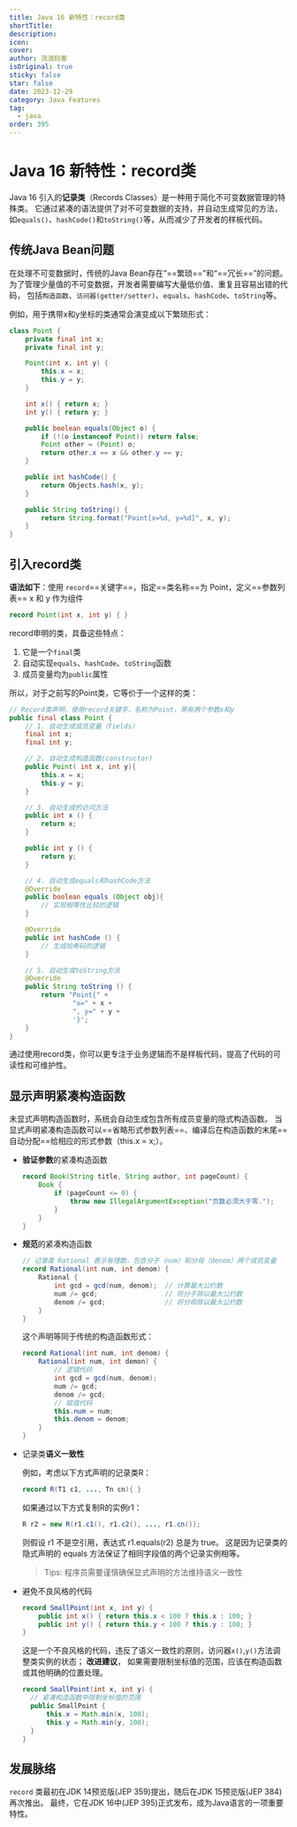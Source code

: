 ```yaml
---
title: Java 16 新特性：record类
shortTitle:
description:
icon:
cover:
author: 流浪码客
isOriginal: true
sticky: false
star: false
date: 2023-12-29
category: Java Features
tag:
  - java
order: 395
---
```


# Java 16 新特性：record类

Java 16 引入的**记录类**（Records Classes）是一种用于简化不可变数据管理的特殊类。
它通过紧凑的语法提供了对不可变数据的支持，并自动生成常见的方法，
如`equals()`、`hashCode()`和`toString()`等，从而减少了开发者的样板代码。

## 传统Java Bean问题

在处理不可变数据时，传统的Java Bean存在“==繁琐==”和“==冗长==”的问题。
为了管理少量值的不可变数据，开发者需要编写大量低价值、重复且容易出错的代码，
包括`构造函数`、`访问器(getter/setter)`、`equals`、`hashCode`、`toString`等。

例如，用于携带x和y坐标的类通常会演变成以下繁琐形式：

```java
class Point {
    private final int x;
    private final int y;

    Point(int x, int y) {
        this.x = x;
        this.y = y;
    }

    int x() { return x; }
    int y() { return y; }

    public boolean equals(Object o) {
        if (!(o instanceof Point)) return false;
        Point other = (Point) o;
        return other.x == x && other.y == y;
    }

    public int hashCode() {
        return Objects.hash(x, y);
    }

    public String toString() {
        return String.format("Point[x=%d, y=%d]", x, y);
    }
}
```

## 引入record类

**语法如下**：使用 `record`==关键字==，指定==类名称==为 Point，定义==参数列表== x 和 y 作为组件

```java
record Point(int x, int y) { }
```

record申明的类，具备这些特点：

1. 它是一个`final`类
2. 自动实现`equals`、`hashCode`、`toString`函数
3. 成员变量均为`public`属性

所以，对于之前写的Point类，它等价于一个这样的类：

```java
// Record类声明，使用record关键字，名称为Point，带有两个参数x和y
public final class Point {
    // 1. 自动生成成员变量（fields）
    final int x;
    final int y;

    // 2. 自动生成构造函数(constructor)
    public Point( int x, int y){
        this.x = x;
        this.y = y;
    }

    // 3. 自动生成的访问方法
    public int x () {
        return x;
    }

    public int y () {
        return y;
    }

    // 4. 自动生成equals和hashCode方法
    @Override
    public boolean equals (Object obj){
        // 实现相等性比较的逻辑
    }

    @Override
    public int hashCode () {
        // 生成哈希码的逻辑
    }

    // 5. 自动生成toString方法
    @Override
    public String toString () {
        return "Point{" +
                "x=" + x +
                ", y=" + y +
                '}';
    }
}
```

通过使用record类，你可以更专注于业务逻辑而不是样板代码，提高了代码的可读性和可维护性。

## 显示声明紧凑构造函数

未显式声明构造函数时，系统会自动生成包含所有成员变量的隐式构造函数。
当显式声明紧凑构造函数可以==省略形式参数列表==、编译后在构造函数的末尾==自动分配==给相应的形式参数（this.x = x;）。

* **验证参数**的紧凑构造函数

    ```java
    record Book(String title, String author, int pageCount) {
        Book {
            if (pageCount <= 0) {
                throw new IllegalArgumentException("页数必须大于零.");
            }
        }
    }
    ```

* **规范**的紧凑构造函数

    ```java
    // 记录类 Rational 表示有理数，包含分子（num）和分母（denom）两个成员变量
    record Rational(int num, int denom) {
        Rational {
            int gcd = gcd(num, denom);  // 计算最大公约数
            num /= gcd;                 // 将分子除以最大公约数
            denom /= gcd;               // 将分母除以最大公约数
        }
    }
    ```

    这个声明等同于传统的构造函数形式：

    ```java
    record Rational(int num, int denom) {
        Rational(int num, int demon) {
            // 逻辑代码
            int gcd = gcd(num, denom);
            num /= gcd;
            denom /= gcd;
            // 赋值代码
            this.num = num;
            this.denom = denom;
        }
    }
    ```

* 记录类**语义一致性**

    例如，考虑以下方式声明的记录类R：
    
    ```java
    record R(T1 c1, ..., Tn cn){ }
    ```
    
    如果通过以下方式复制R的实例r1：
    
    ```java
    R r2 = new R(r1.c1(), r1.c2(), ..., r1.cn());
    ```
    
    则假设 r1 不是空引用，表达式 r1.equals(r2) 总是为 true。
    这是因为记录类的隐式声明的 equals 方法保证了相同字段值的两个记录实例相等。

    > Tips: 程序员需要谨慎确保显式声明的方法维持语义一致性

* 避免不良风格的代码

    ```java
    record SmallPoint(int x, int y) {
        public int x() { return this.x < 100 ? this.x : 100; }
        public int y() { return this.y < 100 ? this.y : 100; }
    }
    ```
    
    这是一个不良风格的代码，违反了语义一致性的原则，访问器`x()`,`y()`方法调整类实例的状态；
    **改进建议**， 如果需要限制坐标值的范围，应该在构造函数或其他明确的位置处理。
    
    ```java
    record SmallPoint(int x, int y) {
      // 紧凑构造函数中限制坐标值的范围
      public SmallPoint {
          this.x = Math.min(x, 100);
          this.y = Math.min(y, 100);
      }
    }
    ```

## 发展脉络

`record` 类最初在JDK 14预览版(JEP 359)提出，随后在JDK 15预览版(JEP 384)再次推出。
最终，它在JDK 16中(JEP 395)正式发布，成为Java语言的一项重要特性。







